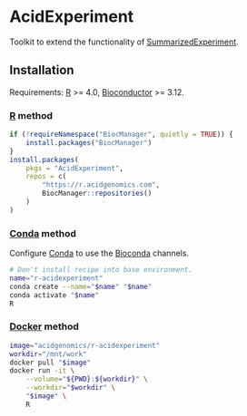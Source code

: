 # AcidExperiment

Toolkit to extend the functionality of [SummarizedExperiment][].

## Installation

Requirements: [R][] >= 4.0, [Bioconductor][] >= 3.12.

### [R][] method

```r
if (!requireNamespace("BiocManager", quietly = TRUE)) {
    install.packages("BiocManager")
}
install.packages(
    pkgs = "AcidExperiment",
    repos = c(
        "https://r.acidgenomics.com",
        BiocManager::repositories()
    )
)
```

### [Conda][] method

Configure [Conda][] to use the [Bioconda][] channels.

```sh
# Don't install recipe into base environment.
name="r-acidexperiment"
conda create --name="$name" "$name"
conda activate "$name"
R
```

### [Docker][] method

```sh
image="acidgenomics/r-acidexperiment"
workdir="/mnt/work"
docker pull "$image"
docker run -it \
    --volume="${PWD}:${workdir}" \
    --workdir="$workdir" \
    "$image" \
    R
```

[bioconda]: https://bioconda.github.io/
[bioconductor]: https://bioconductor.org/
[conda]: https://conda.io/
[docker]: https://www.docker.com/
[r]: https://www.r-project.org/
[summarizedexperiment]: https://bioconductor.org/packages/SummarizedExperiment/
